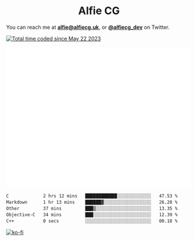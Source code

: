 <h1 align="center">Alfie CG</h1>

You can reach me at **alfie@alfiecg.uk**, or **[@alfiecg_dev](https://twitter.com/alfiecg_dev)** on Twitter.

<a href="https://wakatime.com/@61592169-b9cf-4af8-b6fa-8ac7d4369b01"><img src="https://wakatime.com/badge/user/61592169-b9cf-4af8-b6fa-8ac7d4369b01.svg" alt="Total time coded since May 22 2023" /></a>


<img align="center" src="/github-metrics.svg" alt="Metrics" width="500">

 <!--[![GitHub Streak](https://streak-stats.demolab.com/?user=alfiecg24)](https://git.io/streak-stats)-->

<!--START_SECTION:waka-->

```txt
C             2 hrs 12 mins   ████████████░░░░░░░░░░░░░   47.53 %
Markdown      1 hr 13 mins    ██████▓░░░░░░░░░░░░░░░░░░   26.20 %
Other         37 mins         ███▒░░░░░░░░░░░░░░░░░░░░░   13.35 %
Objective-C   34 mins         ███░░░░░░░░░░░░░░░░░░░░░░   12.39 %
C++           0 secs          ░░░░░░░░░░░░░░░░░░░░░░░░░   00.18 %
```

<!--END_SECTION:waka-->

[![ko-fi](https://ko-fi.com/img/githubbutton_sm.svg)](https://ko-fi.com/M4M5R3BHU)
